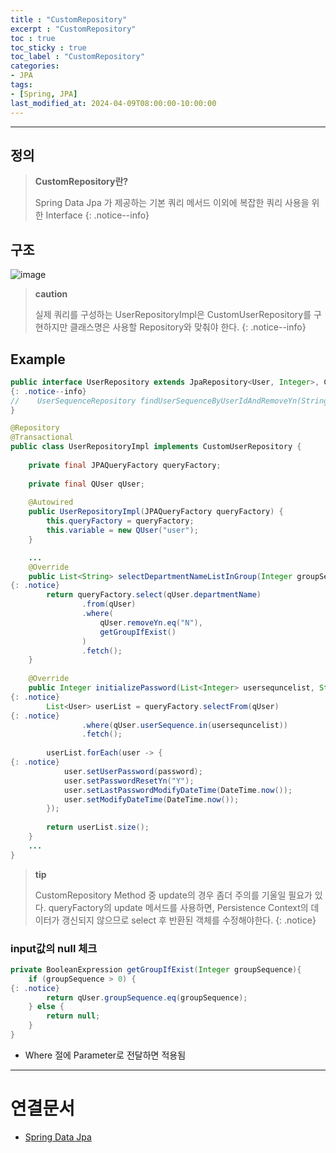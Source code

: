 ```yaml
---
title : "CustomRepository"
excerpt : "CustomRepository"
toc : true
toc_sticky : true
toc_label : "CustomRepository"
categories:
- JPA
tags:
- [Spring, JPA]
last_modified_at: 2024-04-09T08:00:00-10:00:00
---
```

  
---
  
## 정의
> **CustomRepository란?**  
>
> Spring Data Jpa 가 제공하는 기본 쿼리 메서드 이외에 복잡한 쿼리 사용을 위한 Interface 
{: .notice--info}  
  
## 구조
  
![image](../../assets/images/CustomRepositoryStructure.png)

> **caution**
>
> 실제 쿼리를 구성하는 UserRepositoryImpl은 CustomUserRepository를 구현하지만 클래스명은 사용할 Repository와 맞춰야 한다. 
{: .notice--info}  
  
## Example
  
```java
public interface UserRepository extends JpaRepository<User, Integer>, CustomUserRepository{   
{: .notice--info}  
//    UserSequenceRepository findUserSequenceByUserIdAndRemoveYn(String userId, String removeYn);  
}
```
  
```java
@Repository  
@Transactional  
public class UserRepositoryImpl implements CustomUserRepository {  
  
    private final JPAQueryFactory queryFactory;  
  
    private final QUser qUser;  
  
    @Autowired  
    public UserRepositoryImpl(JPAQueryFactory queryFactory) {  
        this.queryFactory = queryFactory;  
        this.variable = new QUser("user");  
    }  

	...
    @Override  
    public List<String> selectDepartmentNameListInGroup(Integer groupSequence) {   
{: .notice}  
        return queryFactory.select(qUser.departmentName)  
                .from(qUser)  
				.where(
					qUser.removeYn.eq("N"),
					getGroupIfExist()
				)
                .fetch();  
    }
    
	@Override  
	public Integer initializePassword(List<Integer> usersequncelist, String password) {   
{: .notice}  
	    List<User> userList = queryFactory.selectFrom(qUser)   
{: .notice}  
	            .where(qUser.userSequence.in(usersequncelist))  
	            .fetch();  
	  
	    userList.forEach(user -> {   
{: .notice}  
	        user.setUserPassword(password);  
	        user.setPasswordResetYn("Y");  
	        user.setLastPasswordModifyDateTime(DateTime.now());  
	        user.setModifyDateTime(DateTime.now());  
	    });  
	  
	    return userList.size();  
	}
    ...
}
```

> **tip**
>
> CustomRepository Method 중 update의 경우 좀더 주의를 기울일 필요가 있다. queryFactory의 update 메서드를 사용하면, Persistence Context의 데이터가 갱신되지 않으므로 select 후 반환된 객체를 수정해야한다. 
{: .notice}  
  
### input값의 null 체크
  
```java
private BooleanExpression getGroupIfExist(Integer groupSequence){  
    if (groupSequence > 0) {     
{: .notice}  
        return qUser.groupSequence.eq(groupSequence);
    } else {  
        return null;  
    }  
}
```  
- Where 절에 Parameter로 전달하면 적용됨
  
---
  
# 연결문서
- [Spring Data Jpa](../../jpa/jpa-Spring-Data-Jpa)